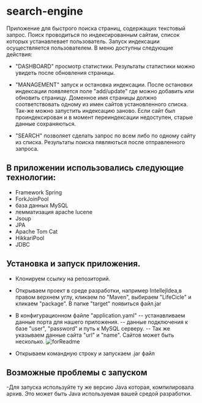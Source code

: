 # search-engine

Приложение для быстрого поиска страниц, содержащих текстовый запрос.
Поиск проводиться по индексированным сайтам, список которых устанавлевает пользователь.
Запуск индексации осуществляется пользователем.
В меню доступны следующие действия:
  - "DASHBOARD" просмотр статистики. Результаты статистики можно увидеть после обновления страницы.  
  - "MANAGEMENT" запуск и остановка индексации. После остановки индексации появляется поле "add/update" где можно добавить или обновить страницу.
  Доменное имя страницы должно соответствовать одному из имен сайтов установленного списка. Так-же можно запустить индексацию заново. Если сайт был
  проиндексирован и в момент переиндексации недоступен, старые данные сохраняються.
   
  - "SEARCH" позволяет сделать запрос по всем либо по одному сайту из списка. Результаты поиска пявляються после отправленного запроса.


## В приложении использовались следующие технологии:
  
  - Framework Spring 
  - ForkJoinPool
  - база данных MySQL
  - лемматизация apache lucene
  - Jsoup
  - JPA
  - Apache Tom Cat
  - HikkariPool
  - JDBC

## Установка и запуск приложения.
  - Клонируем ссылку на репозиторий.
  
  - Открываем проект в среде разработки, например IntellejIdea,в правом верхнем углу, кликаем по "Maven", выбираем "LifeCicle" 
    и кликаем
 "package". В папке "target" появиться файл.jar
  - В конфигурационном файле "application.yaml"
    --  устанавливаем данные порта для нашего приложения. 
     -- данные подключения к базе  "user", "password" и путь к MySQL серверу.
     -- Так же указываем данные сайта "url" и "name". Сайтов может быть несколько.
  ![forReadme](https://user-images.githubusercontent.com/95944672/235514432-ecaa7da2-6e07-4a0c-802d-b4f58eb3991d.png)
  
  - Открываем командную строку и запускаем .jar файл
  
  ## Возможные проблемы с запуском
  -Для запуска используйте ту же версию Java которая, компилировала архив. Это может быть Java используемая вашей средой разработки.
  
  
